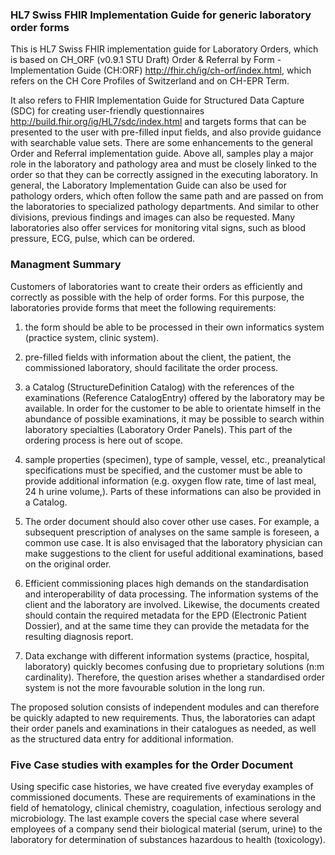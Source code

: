 ### HL7 Swiss FHIR Implementation Guide for generic laboratory order forms

This is HL7 Swiss FHIR implementation guide for Laboratory Orders, which is based on
CH_ORF (v0.9.1 STU Draft) Order & Referral by Form - Implementation Guide (CH:ORF) <http://fhir.ch/ig/ch-orf/index.html>, which refers on the CH Core Profiles of Switzerland and on CH-EPR Term.

It also refers to FHIR Implementation Guide for Structured Data Capture (SDC) for creating user-friendly questionnaires <http://build.fhir.org/ig/HL7/sdc/index.html> and targets forms that can be presented to the user with pre-filled input fields, and also provide guidance with searchable value sets.
There are some enhancements to the general Order and Referral implementation guide. Above all, samples play a major role in the laboratory and pathology area and must be closely linked to the order so that they can be correctly assigned in the executing laboratory. In general, the Laboratory Implementation Guide can also be used for pathology orders, which often follow the same path and are passed on from the laboratories to specialized pathology departments. And similar to other divisions, previous findings and images can also be requested. Many laboratories also offer services for monitoring vital signs, such as blood pressure, ECG, pulse, which can be ordered.

### Managment Summary

Customers of laboratories want to create their orders as efficiently and correctly as possible with the help of order forms. For this purpose, the laboratories provide forms that meet the following requirements:

1. the form should be able to be processed in their own informatics system (practice system, clinic system).

2. pre-filled fields with information about the client, the patient, the commissioned laboratory, should facilitate the order process.

3. a Catalog (StructureDefinition Catalog) with the references of the examinations (Reference CatalogEntry) offered by the laboratory may be available. In order for the customer to be able to orientate himself in the abundance of possible examinations, it may be possible to search within laboratory specialties (Laboratory Order Panels). This part of the ordering process is here out of scope.

4. sample properties (specimen), type of sample, vessel, etc., preanalytical specifications must be specified, and the customer must be able to provide additional information (e.g. oxygen flow rate, time of last meal, 24 h urine volume,). Parts of these informations can also be provided in a Catalog.

5. The order document should also cover other use cases. For example, a subsequent prescription of analyses on the same sample is foreseen, a common use case. It is also envisaged that the laboratory physician can make suggestions to the client for useful additional examinations, based on the original order.

6. Efficient commissioning places high demands on the standardisation and interoperability of data processing. The information systems of the client and the laboratory are involved. Likewise, the documents created should contain the required metadata for the EPD (Electronic Patient Dossier), and at the same time they can provide the metadata for the resulting diagnosis report.

7. Data exchange with different information systems (practice, hospital, laboratory) quickly becomes confusing due to proprietary solutions (n:m cardinality). Therefore, the question arises whether a standardised order system is not the more favourable solution in the long run.

The proposed solution consists of independent modules and can therefore be quickly adapted to new requirements. Thus, the laboratories can adapt their order panels and examinations in their catalogues as needed, as well as the structured data entry for additional information.

### Five Case studies with examples for the Order Document

Using specific case histories, we have created five everyday examples of commissioned documents. These are requirements of examinations in the field of hematology, clinical chemistry, coagulation, infectious serology and microbiology. The last example covers the special case where several employees of a company send their biological material (serum, urine) to the laboratory for determination of substances hazardous to health (toxicology).
